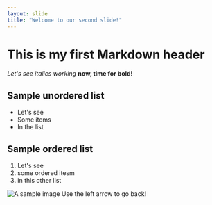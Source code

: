 ```yaml
---
layout: slide
title: "Welcome to our second slide!"
---
```

# This is my first Markdown header
_Let's see italics working_
__now, time for bold!__
## Sample unordered list
* Let's see
* Some items
* In the list

## Sample ordered list
1. Let's see
2. some ordered itesm
3. in this other list

![A sample image](https://www.eleconomista.com.mx/__export/1621363725076/sites/eleconomista/img/2021/05/18/google_logo_reuters.png_2118499843.png)
Use the left arrow to go back!
